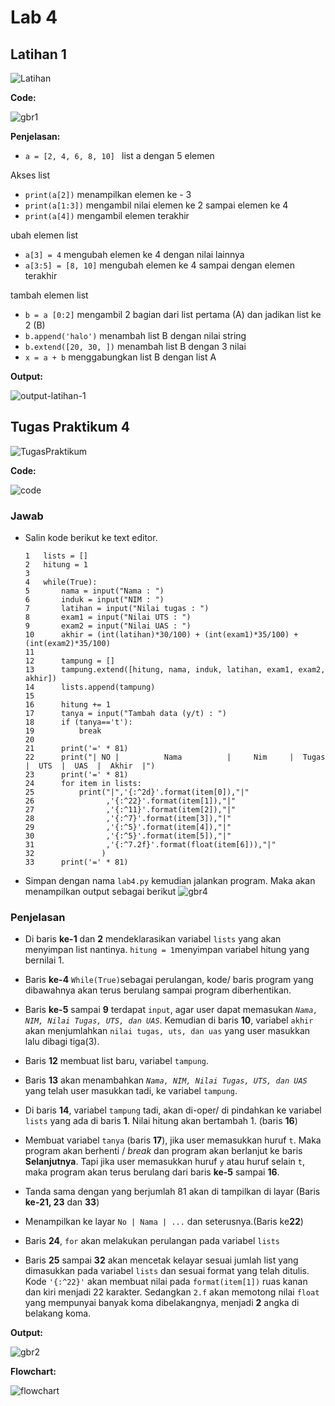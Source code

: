 # Lab 4
## Latihan 1
![Latihan](Latihan/Gambar/Latihan.PNG)

**Code:**

![gbr1](Latihan/Gambar/gbr1.PNG)

**Penjelasan:**
* ``a = [2, 4, 6, 8, 10] `` list a dengan 5 elemen

Akses list
* ``print(a[2])`` menampilkan elemen ke - 3
* ``print(a[1:3])`` mengambil nilai elemen ke 2 sampai elemen ke 4
* ``print(a[4])`` mengambil elemen terakhir

ubah elemen list
* ``a[3] = 4`` mengubah elemen ke 4 dengan nilai lainnya
* ``a[3:5] = [8, 10]`` mengubah elemen ke 4 sampai dengan elemen terakhir

tambah elemen list
* ``b = a [0:2]`` mengambil 2 bagian dari list pertama (A) dan jadikan list ke 2 (B)
* ``b.append('halo')`` menambah list B dengan nilai string
* ``b.extend([20, 30, ])`` menambah list B dengan 3 nilai
* ``x = a + b`` menggabungkan list B dengan list A

**Output:**

![output-latihan-1](Latihan/Gambar/gbr2.PNG)

## Tugas Praktikum 4
![TugasPraktikum](TugasPraktikum/Gambar/TugasPraktikum.PNG)

**Code:**

![code](TugasPraktikum/Gambar/gbr1.PNG)

### Jawab
  - Salin kode berikut ke text editor.

        1   lists = []
        2   hitung = 1
        3
        4   while(True):
        5       nama = input("Nama : ")
        6       induk = input("NIM : ")
        7       latihan = input("Nilai tugas : ")
        8       exam1 = input("Nilai UTS : ")
        9       exam2 = input("Nilai UAS : ")
        10      akhir = (int(latihan)*30/100) + (int(exam1)*35/100) + (int(exam2)*35/100)
        11
        12      tampung = []
        13      tampung.extend([hitung, nama, induk, latihan, exam1, exam2, akhir])
        14      lists.append(tampung)
        15
        16      hitung += 1
        17      tanya = input("Tambah data (y/t) : ")
        18      if (tanya=='t'):
        19          break
        20
        21      print('=' * 81)
        22      print("| NO |          Nama          |     Nim     |  Tugas  |  UTS  |  UAS  |  Akhir  |")
        23      print('=' * 81)
        24      for item in lists:
        25          print("|",'{:^2d}'.format(item[0]),"|"
        26                ,'{:^22}'.format(item[1]),"|"
        27                ,'{:^11}'.format(item[2]),"|"
        28                ,'{:^7}'.format(item[3]),"|"
        29                ,'{:^5}'.format(item[4]),"|"
        30                ,'{:^5}'.format(item[5]),"|"
        31                ,'{:^7.2f}'.format(float(item[6])),"|"
        32               )
        33      print('=' * 81)

  - Simpan dengan nama `lab4.py` kemudian jalankan program. Maka akan menampilkan output sebagai berikut
  ![gbr4](gambar/4.PNG)


### Penjelasan
  - Di baris **ke-1** dan **2** mendeklarasikan variabel ``lists`` yang akan menyimpan list nantinya. `hitung = 1`menyimpan variabel hitung yang bernilai 1.

  - Baris **ke-4** `While(True)`sebagai perulangan, kode/ baris program yang dibawahnya akan terus berulang sampai program diberhentikan.

  - Baris **ke-5** sampai **9** terdapat `input`, agar user dapat memasukan _`Nama, NIM, Nilai Tugas, UTS, dan UAS`_. Kemudian di baris **10**, variabel `akhir` akan menjumlahkan `nilai tugas, uts, dan uas` yang user masukkan lalu dibagi tiga(3).

  - Baris **12** membuat list baru, variabel `tampung`.

  - Baris **13** akan menambahkan _`Nama, NIM, Nilai Tugas, UTS, dan UAS`_ yang telah user masukkan tadi, ke variabel `tampung`.

  - Di baris **14**, variabel `tampung` tadi, akan di-oper/ di pindahkan ke variabel `lists` yang ada di baris **1**. Nilai hitung akan bertambah 1. (baris **16**)

  - Membuat variabel `tanya` (baris **17**), jika user memasukkan huruf `t`. Maka program akan berhenti / _break_ dan program akan berlanjut ke baris **Selanjutnya**. Tapi jika user memasukkan huruf `y` atau huruf selain `t`, maka program akan terus berulang dari baris **ke-5** sampai **16**.

  - Tanda sama dengan yang berjumlah 81 akan di tampilkan di layar (Baris **ke-21, 23** dan **33**)

  - Menampilkan ke layar `No | Nama | ...` dan seterusnya.(Baris ke**22**)

  - Baris **24**, `for` akan melakukan perulangan pada variabel `lists`

  - Baris **25** sampai **32** akan mencetak kelayar sesuai jumlah list yang dimasukkan pada variabel `lists` dan sesuai format yang telah ditulis. Kode `'{:^22}'` akan membuat nilai pada `format(item[1])` ruas kanan dan kiri menjadi 22 karakter. Sedangkan `2.f` akan memotong nilai `float` yang mempunyai banyak koma dibelakangnya, menjadi **2** angka di belakang koma.

**Output:**

![gbr2](TugasPraktikum/Gambar/gbr2.PNG)

**Flowchart:**


![flowchart](TugasPraktikum/Gambar/flowchart.PNG)
